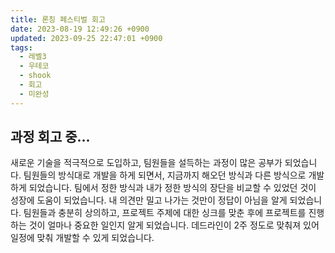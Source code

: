 ```yaml
---
title: 론칭 페스티벌 회고
date: 2023-08-19 12:49:26 +0900
updated: 2023-09-25 22:47:01 +0900
tags:
  - 레벨3
  - 우테코
  - shook
  - 회고
  - 미완성
---
```


## 과정 회고 중...

새로운 기술을 적극적으로 도입하고, 팀원들을 설득하는 과정이 많은 공부가 되었습니다.
팀원들의 방식대로 개발을 하게 되면서, 지금까지 해오던 방식과 다른 방식으로 개발하게 되었습니다. 팀에서 정한 방식과 내가 정한 방식의 장단을 비교할 수 있었던 것이 성장에 도움이 되었습니다.
내 의견만 밀고 나가는 것만이 정답이 아님을 알게 되었습니다. 팀원들과 충분히 상의하고, 프로젝트 주제에 대한 싱크를 맞춘 후에 프로젝트를 진행하는 것이 얼마나 중요한 일인지 알게 되었습니다.
데드라인이 2주 정도로 맞춰져 있어 일정에 맞춰 개발할 수 있게 되었습니다.